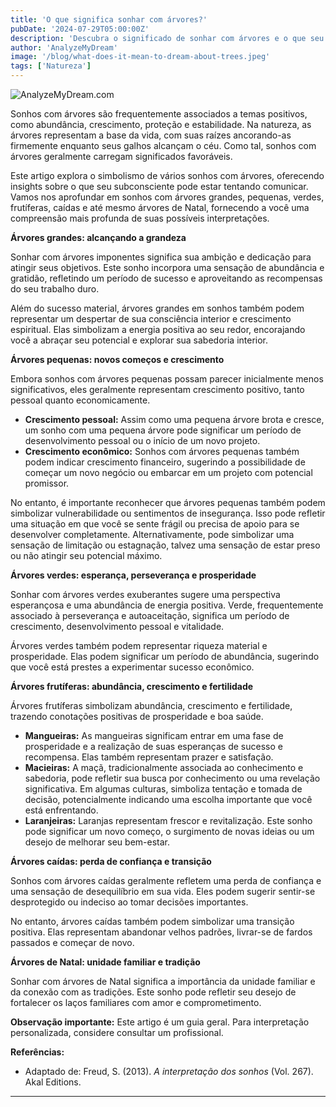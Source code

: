 ```yaml
---
title: 'O que significa sonhar com árvores?'
pubDate: '2024-07-29T05:00:00Z'
description: 'Descubra o significado de sonhar com árvores e o que seu subconsciente pode estar lhe comunicando.'
author: 'AnalyzeMyDream'
image: '/blog/what-does-it-mean-to-dream-about-trees.jpeg'
tags: ['Natureza']
---
```


![AnalyzeMyDream.com](/blog/what-does-it-mean-to-dream-about-trees.jpeg)


Sonhos com árvores são frequentemente associados a temas positivos, como abundância, crescimento, proteção e estabilidade. Na natureza, as árvores representam a base da vida, com suas raízes ancorando-as firmemente enquanto seus galhos alcançam o céu. Como tal, sonhos com árvores geralmente carregam significados favoráveis.

Este artigo explora o simbolismo de vários sonhos com árvores, oferecendo insights sobre o que seu subconsciente pode estar tentando comunicar. Vamos nos aprofundar em sonhos com árvores grandes, pequenas, verdes, frutíferas, caídas e até mesmo árvores de Natal, fornecendo a você uma compreensão mais profunda de suas possíveis interpretações.

**Árvores grandes: alcançando a grandeza**

Sonhar com árvores imponentes significa sua ambição e dedicação para atingir seus objetivos. Este sonho incorpora uma sensação de abundância e gratidão, refletindo um período de sucesso e aproveitando as recompensas do seu trabalho duro.

Além do sucesso material, árvores grandes em sonhos também podem representar um despertar de sua consciência interior e crescimento espiritual. Elas simbolizam a energia positiva ao seu redor, encorajando você a abraçar seu potencial e explorar sua sabedoria interior.

**Árvores pequenas: novos começos e crescimento**

Embora sonhos com árvores pequenas possam parecer inicialmente menos significativos, eles geralmente representam crescimento positivo, tanto pessoal quanto economicamente.

- **Crescimento pessoal:** Assim como uma pequena árvore brota e cresce, um sonho com uma pequena árvore pode significar um período de desenvolvimento pessoal ou o início de um novo projeto. 
- **Crescimento econômico:** Sonhos com árvores pequenas também podem indicar crescimento financeiro, sugerindo a possibilidade de começar um novo negócio ou embarcar em um projeto com potencial promissor. 

No entanto, é importante reconhecer que árvores pequenas também podem simbolizar vulnerabilidade ou sentimentos de insegurança. Isso pode refletir uma situação em que você se sente frágil ou precisa de apoio para se desenvolver completamente. Alternativamente, pode simbolizar uma sensação de limitação ou estagnação, talvez uma sensação de estar preso ou não atingir seu potencial máximo. 

**Árvores verdes: esperança, perseverança e prosperidade**

Sonhar com árvores verdes exuberantes sugere uma perspectiva esperançosa e uma abundância de energia positiva. Verde, frequentemente associado à perseverança e autoaceitação, significa um período de crescimento, desenvolvimento pessoal e vitalidade. 

Árvores verdes também podem representar riqueza material e prosperidade. Elas podem significar um período de abundância, sugerindo que você está prestes a experimentar sucesso econômico. 

**Árvores frutíferas: abundância, crescimento e fertilidade**

Árvores frutíferas simbolizam abundância, crescimento e fertilidade, trazendo conotações positivas de prosperidade e boa saúde. 

- **Mangueiras:** As mangueiras significam entrar em uma fase de prosperidade e a realização de suas esperanças de sucesso e recompensa. Elas também representam prazer e satisfação.
- **Macieiras:** A maçã, tradicionalmente associada ao conhecimento e sabedoria, pode refletir sua busca por conhecimento ou uma revelação significativa. Em algumas culturas, simboliza tentação e tomada de decisão, potencialmente indicando uma escolha importante que você está enfrentando.
- **Laranjeiras:** Laranjas representam frescor e revitalização. Este sonho pode significar um novo começo, o surgimento de novas ideias ou um desejo de melhorar seu bem-estar.

**Árvores caídas: perda de confiança e transição**

Sonhos com árvores caídas geralmente refletem uma perda de confiança e uma sensação de desequilíbrio em sua vida. Eles podem sugerir sentir-se desprotegido ou indeciso ao tomar decisões importantes. 

No entanto, árvores caídas também podem simbolizar uma transição positiva. Elas representam abandonar velhos padrões, livrar-se de fardos passados ​​e começar de novo.

**Árvores de Natal: unidade familiar e tradição**

Sonhar com árvores de Natal significa a importância da unidade familiar e da conexão com as tradições. Este sonho pode refletir seu desejo de fortalecer os laços familiares com amor e comprometimento.

**Observação importante:** Este artigo é um guia geral. Para interpretação personalizada, considere consultar um profissional.

**Referências:**

- Adaptado de: Freud, S. (2013). *A interpretação dos sonhos* (Vol. 267). Akal Editions.

---